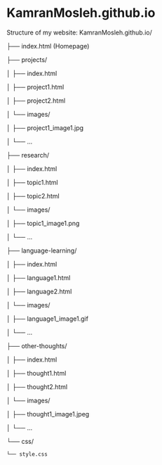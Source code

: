 # KamranMosleh.github.io
Structure of my website:
KamranMosleh.github.io/

├── index.html         (Homepage)

├── projects/

│   ├── index.html

│   ├── project1.html

│   ├── project2.html

│   └── images/

│       ├── project1_image1.jpg

│       └── ...

├── research/

│   ├── index.html

│   ├── topic1.html

│   ├── topic2.html

│   └── images/

│       ├── topic1_image1.png

│       └── ...

├── language-learning/

│   ├── index.html

│   ├── language1.html

│   ├── language2.html

│   └── images/

│       ├── language1_image1.gif

│       └── ...

├── other-thoughts/

│   ├── index.html

│   ├── thought1.html

│   ├── thought2.html

│   └── images/

│       ├── thought1_image1.jpeg

│       └── ...

└── css/

    └── style.css
